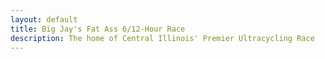 ```yaml
---
layout: default
title: Big Jay's Fat Ass 6/12-Hour Race
description: The home of Central Illinois' Premier Ultracycling Race
---
```

